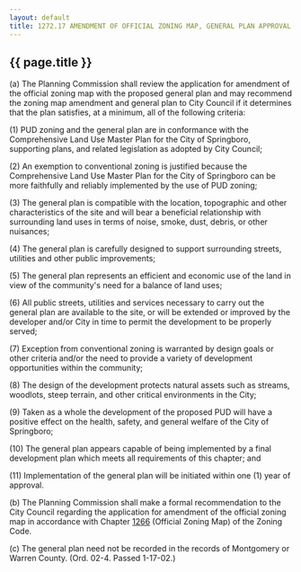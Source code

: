 ---
layout: default 
title: 1272.17 AMENDMENT OF OFFICIAL ZONING MAP, GENERAL PLAN APPROVAL.---

{{ page.title }}
----------------

​(a) The Planning Commission shall review the application for amendment
of the official zoning map with the proposed general plan and may
recommend the zoning map amendment and general plan to City Council if
it determines that the plan satisfies, at a minimum, all of the
following criteria:

​(1) PUD zoning and the general plan are in conformance with the
Comprehensive Land Use Master Plan for the City of Springboro,
supporting plans, and related legislation as adopted by City Council;

​(2) An exemption to conventional zoning is justified because the
Comprehensive Land Use Master Plan for the City of Springboro can be
more faithfully and reliably implemented by the use of PUD zoning;

​(3) The general plan is compatible with the location, topographic and
other characteristics of the site and will bear a beneficial
relationship with surrounding land uses in terms of noise, smoke, dust,
debris, or other nuisances;

​(4) The general plan is carefully designed to support surrounding
streets, utilities and other public improvements;

​(5) The general plan represents an efficient and economic use of the
land in view of the community's need for a balance of land uses;

​(6) All public streets, utilities and services necessary to carry out
the general plan are available to the site, or will be extended or
improved by the developer and/or City in time to permit the development
to be properly served;

​(7) Exception from conventional zoning is warranted by design goals or
other criteria and/or the need to provide a variety of development
opportunities within the community;

​(8) The design of the development protects natural assets such as
streams, woodlots, steep terrain, and other critical environments in the
City;

​(9) Taken as a whole the development of the proposed PUD will have a
positive effect on the health, safety, and general welfare of the City
of Springboro;

​(10) The general plan appears capable of being implemented by a final
development plan which meets all requirements of this chapter; and

​(11) Implementation of the general plan will be initiated within one
(1) year of approval.

​(b) The Planning Commission shall make a formal recommendation to the
City Council regarding the application for amendment of the official
zoning map in accordance with Chapter [1266](55e00b38.html) (Official
Zoning Map) of the Zoning Code.

​(c) The general plan need not be recorded in the records of Montgomery
or Warren County. (Ord. 02-4. Passed 1-17-02.)
